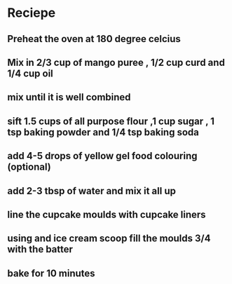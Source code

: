 # Reciepe

## Preheat the oven at 180 degree celcius
## Mix in 2/3 cup of mango puree , 1/2 cup curd and 1/4 cup oil 
## mix until it is well combined 
## sift 1.5 cups of all purpose flour ,1 cup sugar , 1 tsp baking powder and 1/4 tsp baking soda 
## add 4-5 drops of yellow gel food colouring (optional)
## add 2-3 tbsp of water and mix it all up
## line the cupcake moulds with cupcake liners 
## using and ice cream scoop fill the moulds 3/4 with the batter 
## bake for 10 minutes 